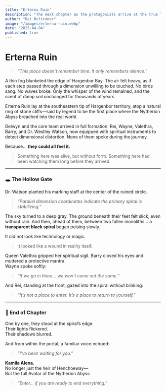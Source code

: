 ```yaml
---
title: "Erterna Ruin"
description: "The next chapter as the protagonists arrive at the true location of the Nytherion Abyss portal, filled with mystery and spiritual tension."
author: "Rei Reltroner"
image: "/images/erterna-ruin.webp"
date: "2025-04-04"
published: true
---
```


# Erterna Ruin

> _“This place doesn’t remember time. It only remembers silence.”_

A thin fog blanketed the edge of Hargenbor Bay. The air felt heavy, as if each step passed through a dimension unwilling to be touched. No birds sang. No waves broke. Only the whisper of the wind remained, and the scent of damp soil unchanged for thousands of years.

Erterna Ruin lay at the southeastern tip of Hargenbor territory, atop a natural ring of stone cliffs—said by legend to be the first place where the Nytherion Abyss breached into the real world.

Delwyn and the core team arrived in full formation: Rei, Wayne, Valethra, Barry, and Dr. Westley Watson, now equipped with spiritual instruments to detect dimensional distortion. None of them spoke during the journey.

Because… **they could all feel it.**
> Something here was alive, but without form.
> Something here had been watching them long before they arrived.

---

### 🕳️ **The Hollow Gate**

Dr. Watson planted his marking staff at the center of the ruined circle.

> _“Parallel dimension coordinates indicate the primary spiral is stabilizing.”_

The sky turned to a deep gray. The ground beneath their feet felt slick, even without rain. And then, ahead of them, between two fallen monoliths… a **transparent black spiral** began pulsing slowly.

It did not look like technology or magic.
> It looked like a wound in reality itself.

Queen Valethra gripped her spiritual sigil. Barry closed his eyes and muttered a protective mantra.  
Wayne spoke softly:
> _“If we go in there… we won’t come out the same.”_

And Rei, standing at the front, gazed into the spiral without blinking:
> _“It’s not a place to enter. It’s a place to return to yourself.”_

---

### 📍 **End of Chapter**

One by one, they stood at the spiral’s edge.  
Their lights flickered.  
Their shadows blurred.

And from within the portal, a familiar voice echoed:
> _“I’ve been waiting for you.”_

**Kamila Alena.**  
No longer just the heir of Henchoeway—  
But the full Avatar of the Nytherion Abyss.

> _“Enter… if you are ready to end everything.”_

